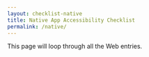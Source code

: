 ```yaml
---
layout: checklist-native
title: Native App Accessibility Checklist
permalink: /native/
---
```


This page will loop through all the Web entries.
